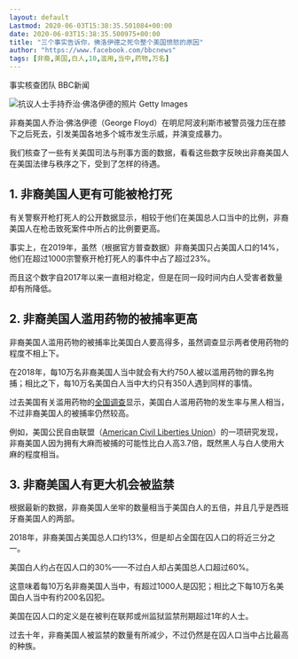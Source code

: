 ```yaml
---
layout: default
Lastmod: 2020-06-03T15:38:35.501084+00:00
date: 2020-06-03T15:38:35.500975+00:00
title: "三个事实告诉你，佛洛伊德之死令整个美国愤怒的原因"
author: "https://www.facebook.com/bbcnews"
tags: [非裔,美国,白人,10,滥用,当中,药物,万名]
---
```


事实核查团队 BBC新闻

 ![抗议人士手持乔治·佛洛伊德的照片](https://images.weserv.nl/?url=https%3A//ichef.bbci.co.uk/news/320/cpsprodpb/2026/production/_112603280_floyd_poster.jpg) Getty Images 

非裔美国人乔治·佛洛伊德（George Floyd）在明尼阿波利斯市被警员强力压在膝下之后死去，引发美国各地多个城市发生示威，并演变成暴力。

我们核查了一些有关美国司法与刑事方面的数据，看看这些数字反映出非裔美国人在美国法律与秩序之下，受到了怎样的待遇。

1\. 非裔美国人更有可能被枪打死
-----------------

有关警察开枪打死人的公开数据显示，相较于他们在美国总人口当中的比例，非裔美国人在枪击致死案件中所占的比例要更高。

事实上，在2019年，虽然（根据官方普查数据）非裔美国只占美国人口的14%，他们在超过1000宗警察开枪打死人的事件中占了超过23%。

而且这个数字自2017年以来一直相对稳定，但是在同一段时间内白人受害者数量却有所降低。

2\. 非裔美国人滥用药物的被捕率更高
-------------------

非裔美国人滥用药物的被捕率比美国白人要高得多，虽然调查显示两者使用药物的程度不相上下。

在2018年，每10万名非裔美国人当中就会有大约750人被以滥用药物的罪名拘捕；相比之下，每10万名美国白人当中大约只有350人遇到同样的事情。

过去美国有关滥用药物的[全国调查](https://www.samhsa.gov/data/sites/default/files/NSDUH-DetTabs-2015/NSDUH-DetTabs-2015/NSDUH-DetTabs-2015.pdf)显示，美国白人滥用药物的发生率与黑人相当，不过非裔美国人的被捕率仍然较高。

例如，美国公民自由联盟（[American Civil Liberties Union](https://www.aclu.org/files/assets/1114413-mj-report-rfs-rel1.pdf)）的一项研究发现，非裔美国人因为拥有大麻而被捕的可能性比白人高3.7倍，既然黑人与白人使用大麻的程度相当。

3\. 非裔美国人有更大机会被监禁
-----------------

根据最新的数据，非裔美国人坐牢的数量相当于美国白人的五倍，并且几乎是西班牙裔美国人的两部。

2018年，非裔美国占美国总人口约13%，但是却占全国在囚人口的将近三分之一。

美国白人约占在囚人口的30%——不过白人却占美国总人口超过60%。

这意味着每10万名非裔美国人当中，有超过1000人是囚犯；相比之下每10万名美国白人当中有约200名囚犯。

美国在囚人口的定义是在被判在联邦或州监狱监禁刑期超过1年的人士。

过去十年，非裔美国人被监禁的数量有所减少，不过仍然是在囚人口当中占比最高的种族。

